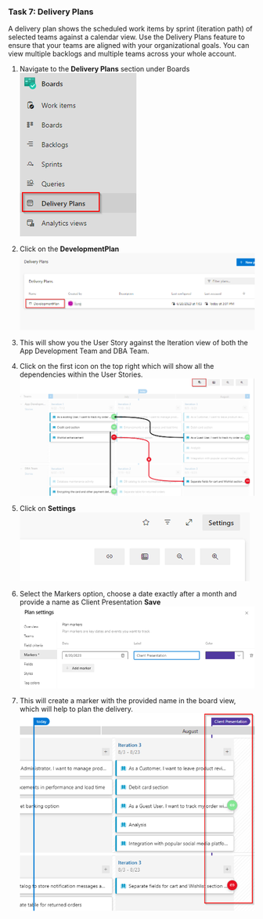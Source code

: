 ### Task 7: Delivery Plans ###

A delivery plan shows the scheduled work items by sprint (iteration path) of selected teams against a calendar view. Use the Delivery Plans feature to ensure that your teams are aligned with your organizational goals. You can view multiple backlogs and multiple teams across your whole account.

1. Navigate to the **Delivery Plans** section under Boards
    ![](images/dp01.png)

1. Click on the **DevelopmentPlan** 
    ![](images/dp02.png)

1. This will show you the User Story against the Iteration view of both the App Development Team and DBA Team.

1. Click on the first icon on the top right which will show all the dependencies within the User Stories.
    ![](images/dp04.png)

1. Click on **Settings**
    ![](images/dp05.png)

1. Select the Markers option, choose a date exactly after a month and provide a name as Client Presentation **Save**
    ![](images/dp06.png)

1. This will create a marker with the provided name in the board view, which will help to plan the delivery.
    ![](images/dp07.png)